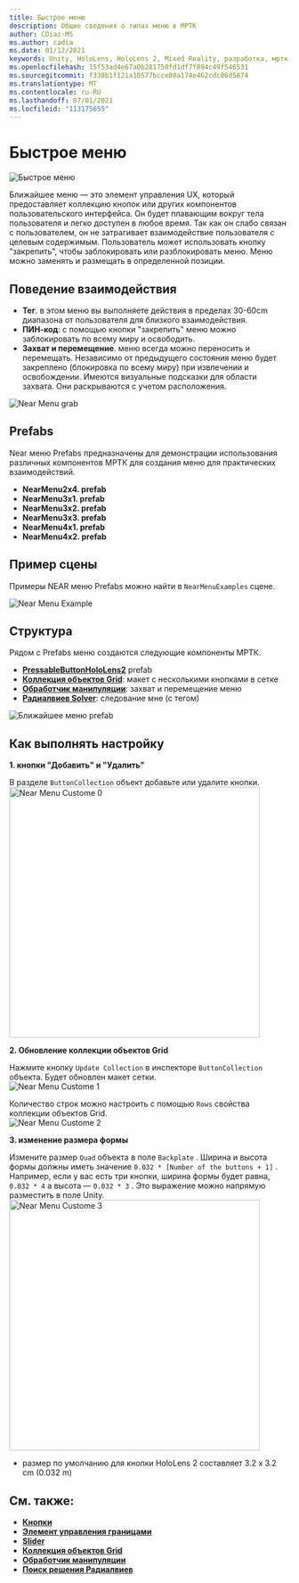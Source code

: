 ```yaml
---
title: Быстрое меню
description: Общие сведения о типах меню в МРТК
author: CDiaz-MS
ms.author: cadia
ms.date: 01/12/2021
keywords: Unity, HoloLens, HoloLens 2, Mixed Reality, разработка, мртк, Near меню,
ms.openlocfilehash: 15f53ad4e67a0b281750fd1df7f894c49f546531
ms.sourcegitcommit: f338b1f121a10577bcce08a174e462cdc86d5874
ms.translationtype: MT
ms.contentlocale: ru-RU
ms.lasthandoff: 07/01/2021
ms.locfileid: "113175655"
---
```

# <a name="near-menu"></a>Быстрое меню

![Быстрое меню](../images/near-menu/MRTK_UX_NearMenu.png)

Ближайшее меню — это элемент управления UX, который предоставляет коллекцию кнопок или других компонентов пользовательского интерфейса. Он будет плавающим вокруг тела пользователя и легко доступен в любое время. Так как он слабо связан с пользователем, он не затрагивает взаимодействие пользователя с целевым содержимым. Пользователь может использовать кнопку "закрепить", чтобы заблокировать или разблокировать меню. Меню можно заменять и размещать в определенной позиции.

## <a name="interaction-behavior"></a>Поведение взаимодействия

- **Тег**. в этом меню вы выполняете действия в пределах 30-60cm диапазона от пользователя для близкого взаимодействия.
- **ПИН-код**: с помощью кнопки "закрепить" меню можно заблокировать по всему миру и освободить.
- **Захват и перемещение**. меню всегда можно переносить и перемещать. Независимо от предыдущего состояния меню будет закреплено (блокировка по всему миру) при извлечении и освобождении. Имеются визуальные подсказки для области захвата. Они раскрываются с учетом расположения.

<img src="../images/near-menu/MRTK_UX_NearMenu_Grab.png" alt="Near Menu grab">

## <a name="prefabs"></a>Prefabs

Near меню Prefabs предназначены для демонстрации использования различных компонентов МРТК для создания меню для практических взаимодействий.

- **NearMenu2x4. prefab**
- **NearMenu3x1. prefab**
- **NearMenu3x2. prefab**
- **NearMenu3x3. prefab**
- **NearMenu4x1. prefab**
- **NearMenu4x2. prefab**

## <a name="example-scene"></a>Пример сцены

Примеры NEAR меню Prefabs можно найти в `NearMenuExamples` сцене.

<img src="../images/near-menu/MRTK_UX_NearMenu_Examples.png" alt="Near Menu Example">

## <a name="structure"></a>Структура

Рядом с Prefabs меню создаются следующие компоненты МРТК.

- [**PressableButtonHoloLens2**](button.md) prefab
- [**Коллекция объектов Grid**](object-collection.md): макет с несколькими кнопками в сетке
- [**Обработчик манипуляции**](manipulation-handler.md): захват и перемещение меню
- [**Радиалвиев Solver**](solvers/solver.md): следование мне (с тегом)

![Ближайшее меню prefab](../images/near-menu/MRTK_UX_NearMenu_Structure.png)

## <a name="how-to-customize"></a>Как выполнять настройку

**1. кнопки "Добавить" и "Удалить"**

В разделе `ButtonCollection` объект добавьте или удалите кнопки.  
<img src="../images/near-menu/MRTK_UX_NearMenu_Custom0.png" width="450" alt="Near Menu Custome 0">

**2. Обновление коллекции объектов Grid**

Нажмите кнопку `Update Collection` в инспекторе `ButtonCollection` объекта. Будет обновлен макет сетки.  
<img src="../images/near-menu/MRTK_UX_NearMenu_Custom1.png" alt="Near Menu Custome 1">

Количество строк можно настроить с помощью `Rows` свойства коллекции объектов Grid.  
<img src="../images/near-menu/MRTK_UX_NearMenu_Custom2.png" alt="Near Menu Custome 2">

**3. изменение размера формы**

Измените размер `Quad` объекта в поле `Backplate` . Ширина и высота формы должны иметь значение `0.032 * [Number of the buttons + 1]` . Например, если у вас есть три кнопки, ширина формы будет равна, `0.032 * 4` а высота — `0.032 * 3` . Это выражение можно напрямую разместить в поле Unity.  
<img src="../images/near-menu/MRTK_UX_NearMenu_Custom3.png" width="450" alt="Near Menu Custome 3">

- размер по умолчанию для кнопки HoloLens 2 составляет 3.2 x 3.2 cm (0.032 m)

## <a name="see-also"></a>См. также:

- [**Кнопки**](button.md)
- [**Элемент управления границами**](bounds-control.md)
- [**Slider**](sliders.md)
- [**Коллекция объектов Grid**](object-collection.md)
- [**Обработчик манипуляции**](manipulation-handler.md)
- [**Поиск решения Радиалвиев**](solvers/solver.md)
